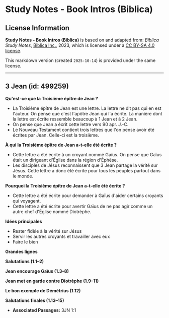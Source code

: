 # Study Notes - Book Intros (Biblica)

## License Information

**Study Notes - Book Intros (Biblica)** is based on and adapted from: _Biblica Study Notes_, [Biblica Inc.](https://www.biblica.com/), 2023, which is licensed under a [CC BY-SA 4.0 license](https://creativecommons.org/licenses/by-sa/4.0/legalcode.en).

This markdown version (created `2025-10-14`) is provided under the same license.



--------------------------------

## 3 Jean (id: 499259)

**Qu'est\-ce que la Troisième épître de Jean ?**

* La Troisième épître de Jean est une lettre. La lettre ne dit pas qui en est l'auteur. On pense que c'est l'apôtre Jean qui l'a écrite. La manière dont la lettre est écrite ressemble beaucoup à 1 Jean et à 2 Jean.
* On pense que Jean a écrit cette lettre vers 90 apr. J.\-C.
* Le Nouveau Testament contient trois lettres que l'on pense avoir été écrites par Jean. Celle\-ci est la troisième.

**À qui la Troisième épître de Jean a\-t\-elle été écrite ?**

* Cette lettre a été écrite à un croyant nommé Gaïus. On pense que Gaïus était un dirigeant d'Église dans la région d'Éphèse.
* Les disciples de Jésus reconnaissent que 3 Jean partage la vérité sur Jésus. Cette lettre a donc été écrite pour tous les peuples partout dans le monde.

**Pourquoi la Troisième épître de Jean a\-t\-elle été écrite ?**

* Cette lettre a été écrite pour demander à Gaïus d'aider certains croyants qui voyagent.
* Cette lettre a été écrite pour avertir Gaïus de ne pas agir comme un autre chef d'Église nommé Diotrèphe.

**Idées principales**

* Rester fidèle à la vérité sur Jésus
* Servir les autres croyants et travailler avec eux
* Faire le bien

**Grandes lignes**

**Salutations (1\.1–2\)**

**Jean encourage Gaïus (1\.3–8\)**

**Jean met en garde contre Diotrèphe (1\.9–11\)**

**Le bon exemple de Démétrius (1\.12\)**

**Salutations finales (1\.13–15\)**

* **Associated Passages:** 3JN 1:1

